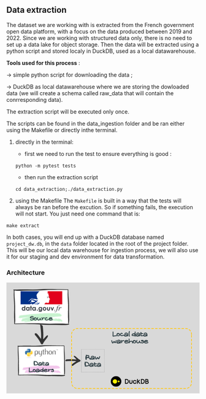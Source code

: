 ## Data extraction
The dataset we are working with is extracted from the French government open data platform, with a focus on the data produced between 2019 and 2022. Since we are working with structured data only, there is no need to set up a data lake for object storage. Then the data will be extracted using a python script and stored localy in DuckDB, used as a local datawarehouse.

**Tools used for this process** : 

&rarr; simple python script for downloading the data ;

&rarr; DuckDB as local datawarehouse where we are storing the dowloaded data (we will create a schema called raw_data that will contain the conrresponding data).

The extraction script will be executed only once.

The scripts can be found in the data_ingestion folder and be ran either using the Makefile or directly inthe terminal.
1. directly in the terminal:
    * first we need to run the test to ensure everything is good :
    ```
    python -m pytest tests
    ```

    * then run the extraction script
    ```
    cd data_extraction;./data_extraction.py
    ```

2. using the Makefile
The ```Makefile``` is built in a way that the tests will always be ran before the excution. So if something fails, the execution will not start. You just need one command that is:
```
make extract
```

In both cases, you will end up with a DuckDB database named ```project_dw.db```, in the ```data``` folder located in the root of the project folder. This will be our local data warehouse for ingestion process, we will also use it for our staging and dev environment for data transformation.

### Architecture
![alt Architexture for data extraction](../images/data_extraction.png)